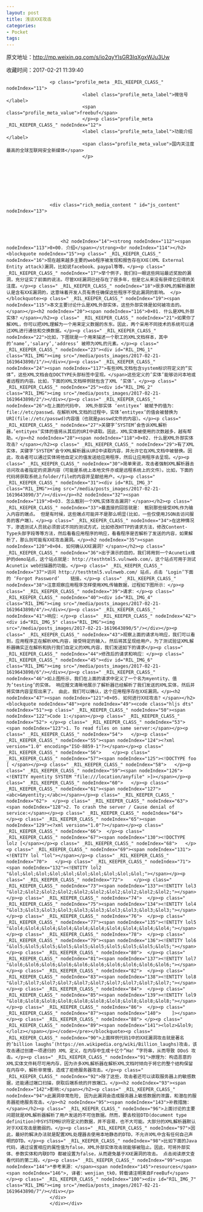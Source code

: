 ```yaml
---
layout: post
title: 浅谈XXE攻击
categories:
- Pocket
tags:
---
```

原文地址：http://mp.weixin.qq.com/s/io2qyYIsGR3IqXgxWJu3Uw

收藏时间：2017-02-21 11:39:40

<div  lang="zh">
                <div id="img-content" class="rich_media_area_primary" nodeIndex="6">
                    
                    <p class="profile_meta _RIL_KEEPER_CLASS_" nodeIndex="11">
                                <label class="profile_meta_label">微信号</label>
                                <span class="profile_meta_value">freebuf</span>
                                </p><p class="profile_meta _RIL_KEEPER_CLASS_" nodeIndex="12">
                                <label class="profile_meta_label">功能介绍</label>
                                <span class="profile_meta_value">国内关注度最高的全球互联网安全新媒体</span>
                                </p>
                    
                    
                    
                    
                                                            
                                                            
                    
                    <div class="rich_media_content " id="js_content" nodeIndex="13">
                        

                        
                        
                        <h2 nodeIndex="14"><strong nodeIndex="112"><span nodeIndex="113">0×00. 介绍</span></strong><br nodeIndex="114"></h2><blockquote nodeIndex="15"><p class=" _RIL_KEEPER_CLASS_" nodeIndex="16">现在越来越多主要的web程序被发现和报告存在XXE(XML External Entity attack)漏洞，比如说facebook、paypal等等。</p><p class=" _RIL_KEEPER_CLASS_" nodeIndex="17">举个例子，我们扫一眼这些网站最近奖励的漏洞，充分证实了前面的说法。尽管XXE漏洞已经存在了很多年，但是它从来没有获得它应得的关注度。</p><p class=" _RIL_KEEPER_CLASS_" nodeIndex="18">很多XML的解析器默认是含有XXE漏洞的，这意味着开发人员有责任确保这些程序不受此漏洞的影响。 </p></blockquote><p class=" _RIL_KEEPER_CLASS_" nodeIndex="19"><span nodeIndex="115">本文主要讨论什么是XML外部实体，这些外部实体是如何被攻击的。</span></p><h2 nodeIndex="20"><span nodeIndex="116">0×01. 什么是XML外部实体？</span></h2><p class=" _RIL_KEEPER_CLASS_" nodeIndex="21">如果你了解XML，你可以把XML理解为一个用来定义数据的东东。因此，两个采用不同技术的系统可以通过XML进行通信和交换数据。</p><p class=" _RIL_KEEPER_CLASS_" nodeIndex="22">比如，下图就是一个用来描述一个职工的XML文档样本，其中的’name’,'salary’,'address’ 被称为XML的元素。</p><p class=" _RIL_KEEPER_CLASS_" nodeIndex="23"><div id="RIL_IMG_1" class="RIL_IMG"><img src="/media/posts_images/2017-02-21-1619643890/1"/></div></p><p class=" _RIL_KEEPER_CLASS_" nodeIndex="24"><span nodeIndex="117">有些XML文档包含system标识符定义的“实体”，这些XML文档会在DOCTYPE头部标签中呈现。</span>这些定义的’实体’能够访问本地或者远程的内容。比如，下面的XML文档样例就包含了XML ‘实体’。</p><p class=" _RIL_KEEPER_CLASS_" nodeIndex="25"><div id="RIL_IMG_2" class="RIL_IMG"><img src="/media/posts_images/2017-02-21-1619643890/2"/></div></p><p class=" _RIL_KEEPER_CLASS_" nodeIndex="26">在上面的代码中， XML外部实体 ‘entityex’ 被赋予的值为：file://etc/passwd。在解析XML文档的过程中，实体’entityex’的值会被替换为URI(file://etc/passwd)内容值（也就是passwd文件的内容）。</p><p class=" _RIL_KEEPER_CLASS_" nodeIndex="27">关键字’SYSTEM’会告诉XML解析器，’entityex’实体的值将从其后的URI中读取。因此，XML实体被使用的次数越多，越有帮助。</p><h2 nodeIndex="28"><span nodeIndex="118">0×02. 什么是XML外部实体攻击？</span></h2><p class=" _RIL_KEEPER_CLASS_" nodeIndex="29">有了XML实体，关键字’SYSTEM’会令XML解析器从URI中读取内容，并允许它在XML文档中被替换。因此，攻击者可以通过实体将他自定义的值发送给应用程序，然后让应用程序去呈现。</p><p class=" _RIL_KEEPER_CLASS_" nodeIndex="30">简单来说，攻击者强制XML解析器去访问攻击者指定的资源内容（可能是系统上本地文件亦或是远程系统上的文件）。比如，下面的代码将获取系统上folder/file的内容并呈献给用户。</p><p class=" _RIL_KEEPER_CLASS_" nodeIndex="31"><div id="RIL_IMG_3" class="RIL_IMG"><img src="/media/posts_images/2017-02-21-1619643890/3"/></div></p><h2 nodeIndex="32"><span nodeIndex="119">0×03. 怎么甄别一个XML实体攻击漏洞？</span></h2><p class=" _RIL_KEEPER_CLASS_" nodeIndex="33">最直接的回答就是： 甄别那些接受XML作为输入内容的端点。 但是有时候，这些端点可能并不是那么明显(比如，一些仅使用JSON去访问服务的客户端)。</p><p class=" _RIL_KEEPER_CLASS_" nodeIndex="34">在这种情况下，渗透测试人员就必须尝试不同的测试方式，比如修改HTTP的请求方法，修改Content-Type头部字段等等方法，然后看看应用程序的响应，看看程序是否解析了发送的内容，如果解析了，那么则可能有XXE攻击漏洞。</p><h2 nodeIndex="35"><span nodeIndex="120">0×04. 如何确认XXE漏洞？</span></h2><p class=" _RIL_KEEPER_CLASS_" nodeIndex="36">出于演示的目的，我们将用到一个Acunetix维护的demo站点，这个站点就是: http://testhtml5.vulnweb.com/。这个站点可用于测试Acunetix web扫描器的功能。</p><p class=" _RIL_KEEPER_CLASS_" nodeIndex="37">访问 http://testhtml5.vulnweb.com/ 站点，点击 ‘Login’下面的 ‘Forgot Password’    链接。</p><p class=" _RIL_KEEPER_CLASS_" nodeIndex="38">注意观察应用程序怎样使用XML传输数据，过程如下图所示：</p><p class=" _RIL_KEEPER_CLASS_" nodeIndex="39">请求：</p><p class=" _RIL_KEEPER_CLASS_" nodeIndex="40"><div id="RIL_IMG_4" class="RIL_IMG"><img src="/media/posts_images/2017-02-21-1619643890/4"/></div></p><p class=" _RIL_KEEPER_CLASS_" nodeIndex="41">响应：</p><p class=" _RIL_KEEPER_CLASS_" nodeIndex="42"><div id="RIL_IMG_5" class="RIL_IMG"><img src="/media/posts_images/2017-02-21-1619643890/5"/></div></p><p class=" _RIL_KEEPER_CLASS_" nodeIndex="43">观察上面的请求与响应，我们可以看到，应用程序正在解析XML内容，接受特定的输入，然后将其呈现给用户。为了测试验证XML解析器确实正在解析和执行我们自定义的XML内容，我们发送如下的请求</p><p class=" _RIL_KEEPER_CLASS_" nodeIndex="44">修改后的请求和响应：</p><p class=" _RIL_KEEPER_CLASS_" nodeIndex="45"><div id="RIL_IMG_6" class="RIL_IMG"><img src="/media/posts_images/2017-02-21-1619643890/6"/></div></p><p class=" _RIL_KEEPER_CLASS_" nodeIndex="46">如上图所示，我们在上面的请求中定义了一个名为myentity、值为’testing’的实体。 响应报文清晰地展示了解析器已经解析了我们发送的XML实体，然后并将实体内容呈现出来了。 由此，我们可以确认，这个应用程序存在XXE漏洞。</p><h2 nodeIndex="47"><span nodeIndex="121">0×05. 如何进行XXE攻击？</span></h2><blockquote nodeIndex="48"><pre nodeIndex="49"><code class="hljs dts" nodeIndex="51"><p class=" _RIL_KEEPER_CLASS_" nodeIndex="50"><span nodeIndex="122">Code 1:</span></p><p class=" _RIL_KEEPER_CLASS_" nodeIndex="52">	</p><p class=" _RIL_KEEPER_CLASS_" nodeIndex="53"><span nodeIndex="123">1. To read files on same server:</span></p><p class=" _RIL_KEEPER_CLASS_" nodeIndex="54">	</p><p class=" _RIL_KEEPER_CLASS_" nodeIndex="55"><span nodeIndex="124"><?xml version="1.0" encoding="ISO-8859-1"?></span></p><p class=" _RIL_KEEPER_CLASS_" nodeIndex="56">	</p><p class=" _RIL_KEEPER_CLASS_" nodeIndex="57"><span nodeIndex="125"><!DOCTYPE foo [ </span></p><p class=" _RIL_KEEPER_CLASS_" nodeIndex="58">	</p><p class=" _RIL_KEEPER_CLASS_" nodeIndex="59"><span nodeIndex="126">	 <!ENTITY myentity SYSTEM "file:///location/anyfile" >]></span></p><p class=" _RIL_KEEPER_CLASS_" nodeIndex="60">	</p><p class=" _RIL_KEEPER_CLASS_" nodeIndex="61"><span nodeIndex="127"><abc>&myentity;</abc></span></p><p class=" _RIL_KEEPER_CLASS_" nodeIndex="62">	</p><p class=" _RIL_KEEPER_CLASS_" nodeIndex="63"><span nodeIndex="128">2. To crash the server / Cause denial of service:</span></p><p class=" _RIL_KEEPER_CLASS_" nodeIndex="64">	</p><p class=" _RIL_KEEPER_CLASS_" nodeIndex="65"><span nodeIndex="129"><?xml version="1.0"?></span></p><p class=" _RIL_KEEPER_CLASS_" nodeIndex="66">	</p><p class=" _RIL_KEEPER_CLASS_" nodeIndex="67"><span nodeIndex="130"><!DOCTYPE lolz [</span></p><p class=" _RIL_KEEPER_CLASS_" nodeIndex="68">	</p><p class=" _RIL_KEEPER_CLASS_" nodeIndex="69"><span nodeIndex="131">	 <!ENTITY lol "lol"></span></p><p class=" _RIL_KEEPER_CLASS_" nodeIndex="70">	</p><p class=" _RIL_KEEPER_CLASS_" nodeIndex="71"><span nodeIndex="132"><!ENTITY lol2 "&lol;&lol;&lol;&lol;&lol;&lol;&lol;&lol;&lol;&lol;"></span></p><p class=" _RIL_KEEPER_CLASS_" nodeIndex="72">	</p><p class=" _RIL_KEEPER_CLASS_" nodeIndex="73"><span nodeIndex="133"><!ENTITY lol3 "&lol2;&lol2;&lol2;&lol2;&lol2;&lol2;&lol2;&lol2;&lol2;&lol2;"></span></p><p class=" _RIL_KEEPER_CLASS_" nodeIndex="74">	</p><p class=" _RIL_KEEPER_CLASS_" nodeIndex="75"><span nodeIndex="134"><!ENTITY lol4 "&lol3;&lol3;&lol3;&lol3;&lol3;&lol3;&lol3;&lol3;&lol3;&lol3;"></span></p><p class=" _RIL_KEEPER_CLASS_" nodeIndex="76">	</p><p class=" _RIL_KEEPER_CLASS_" nodeIndex="77"><span nodeIndex="135"><!ENTITY lol5 "&lol4;&lol4;&lol4;&lol4;&lol4;&lol4;&lol4;&lol4;&lol4;&lol4;"></span></p><p class=" _RIL_KEEPER_CLASS_" nodeIndex="78">	</p><p class=" _RIL_KEEPER_CLASS_" nodeIndex="79"><span nodeIndex="136"><!ENTITY lol6 "&lol5;&lol5;&lol5;&lol5;&lol5;&lol5;&lol5;&lol5;&lol5;&lol5;"></span></p><p class=" _RIL_KEEPER_CLASS_" nodeIndex="80">	</p><p class=" _RIL_KEEPER_CLASS_" nodeIndex="81"><span nodeIndex="137"><!ENTITY lol7 "&lol6;&lol6;&lol6;&lol6;&lol6;&lol6;&lol6;&lol6;&lol6;&lol6;"></span></p><p class=" _RIL_KEEPER_CLASS_" nodeIndex="82">	</p><p class=" _RIL_KEEPER_CLASS_" nodeIndex="83"><span nodeIndex="138"><!ENTITY lol8 "&lol7;&lol7;&lol7;&lol7;&lol7;&lol7;&lol7;&lol7;&lol7;&lol7;"></span></p><p class=" _RIL_KEEPER_CLASS_" nodeIndex="84">	</p><p class=" _RIL_KEEPER_CLASS_" nodeIndex="85"><span nodeIndex="139"><!ENTITY lol9 "&lol8;&lol8;&lol8;&lol8;&lol8;&lol8;&lol8;&lol8;&lol8;&lol8;"></span></p><p class=" _RIL_KEEPER_CLASS_" nodeIndex="86">	</p><p class=" _RIL_KEEPER_CLASS_" nodeIndex="87"><span nodeIndex="140">	]></span></p><p class=" _RIL_KEEPER_CLASS_" nodeIndex="88">	</p><p class=" _RIL_KEEPER_CLASS_" nodeIndex="89"><span nodeIndex="141"><lolz>&lol9;</lolz></span></p></code></pre></blockquote><p class=" _RIL_KEEPER_CLASS_" nodeIndex="90">上面样例代码1中的XXE漏洞攻击就是著名的’billion laughs’(https://en.wikipedia.org/wiki/Billion_laughs)攻击，该攻击通过创建一项递归的 XML 定义，在内存中生成十亿个”Ha！”字符串，从而导致 DDoS 攻击。</p><p class=" _RIL_KEEPER_CLASS_" nodeIndex="91">原理为：构造恶意的XML实体文件耗尽可用内存，因为许多XML解析器在解析XML文档时倾向于将它的整个结构保留在内存中，解析非常慢，造成了拒绝服务器攻击。</p><p class=" _RIL_KEEPER_CLASS_" nodeIndex="92">除了这些，攻击者还可以读取服务器上的敏感数据，还能通过端口扫描，获取后端系统的开放端口。</p><h2 nodeIndex="93"><span nodeIndex="142">影响:</span></h2><p class=" _RIL_KEEPER_CLASS_" nodeIndex="94">此漏洞非常危险, 因为此漏洞会造成服务器上敏感数据的泄露，和潜在的服务器拒绝服务攻击。</p><h2 nodeIndex="95"><span nodeIndex="143">补救措施：</span></h2><p class=" _RIL_KEEPER_CLASS_" nodeIndex="96">上面讨论的主要问题就是XML解析器解析了用户发送的不可信数据。然而，要去校验DTD(document type definition)中SYSTEM标识符定义的数据，并不容易，也不大可能。大部分的XML解析器默认对于XXE攻击是脆弱的。</p><p class=" _RIL_KEEPER_CLASS_" nodeIndex="97">因此，最好的解决办法就是配置XML处理器去使用本地静态的DTD，不允许XML中含有任何自己声明的DTD。</p><p class=" _RIL_KEEPER_CLASS_" nodeIndex="98">比如下面的Java代码，通过设置相应的属性值为false，XML外部实体攻击就能够被阻止。因此，可将外部实体、参数实体和内联DTD 都被设置为false，从而避免基于XXE漏洞的攻击。 点击阅读原文查看代码的第二段。</p><p class=" _RIL_KEEPER_CLASS_" nodeIndex="99"><span nodeIndex="144">*参考来源：</span><span nodeIndex="145">resources</span><span nodeIndex="146">, 译者：wenjian_tk0，转载请注明来自FreeBuf</span></p><p class=" _RIL_KEEPER_CLASS_" nodeIndex="100"><div id="RIL_IMG_7" class="RIL_IMG"><img src="/media/posts_images/2017-02-21-1619643890/7"/></div></p>
                    </div>
                    </div></div>